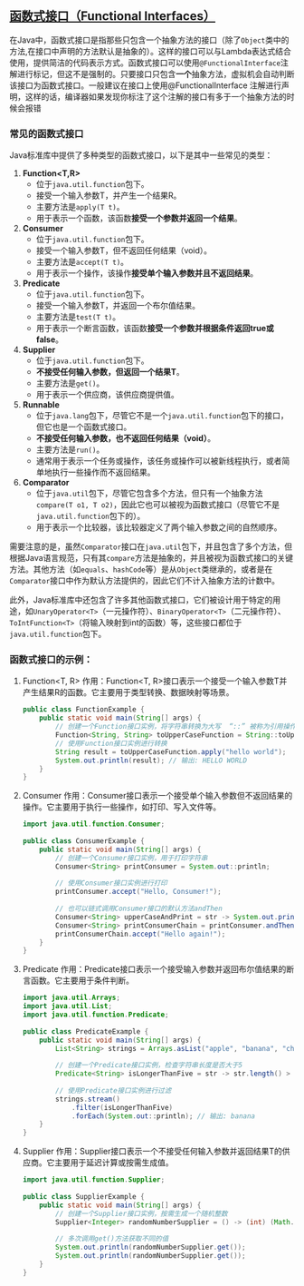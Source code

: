 ## [函数式接口（Functional Interfaces）](https://www.cnblogs.com/JoGyro/p/18526103)

在Java中，函数式接口是指那些只包含一个抽象方法的接口（除了`Object`类中的方法,在接口中声明的方法默认是抽象的）。这样的接口可以与Lambda表达式结合使用，提供简洁的代码表示方式。函数式接口可以使用`@FunctionalInterface`注解进行标记，但这不是强制的。只要接口只包含**一个**抽象方法，虚拟机会自动判断该接口为函数式接口。一般建议在接口上使用@FunctionalInterface 注解进行声明，这样的话，编译器如果发现你标注了这个注解的接口有多于一个抽象方法的时候会报错 

### 常见的函数式接口

Java标准库中提供了多种类型的函数式接口，以下是其中一些常见的类型：

1. **Function<T,R>**
   - 位于`java.util.function`包下。
   - 接受一个输入参数T，并产生一个结果R。
   - 主要方法是`apply(T t)`。
   - 用于表示一个函数，该函数**接受一个参数并返回一个结果**。
2. **Consumer**
   - 位于`java.util.function`包下。
   - 接受一个输入参数T，但不返回任何结果（void）。
   - 主要方法是`accept(T t)`。
   - 用于表示一个操作，该操作**接受单个输入参数并且不返回结果**。
3. **Predicate**
   - 位于`java.util.function`包下。
   - 接受一个输入参数T，并返回一个布尔值结果。
   - 主要方法是`test(T t)`。
   - 用于表示一个断言函数，该函数**接受一个参数并根据条件返回true或false**。
4. **Supplier**
   - 位于`java.util.function`包下。
   - **不接受任何输入参数，但返回一个结果T**。
   - 主要方法是`get()`。
   - 用于表示一个供应商，该供应商提供值。
5. **Runnable**
   - 位于`java.lang`包下，尽管它不是一个`java.util.function`包下的接口，但它也是一个函数式接口。
   - **不接受任何输入参数，也不返回任何结果（void）**。
   - 主要方法是`run()`。
   - 通常用于表示一个任务或操作，该任务或操作可以被新线程执行，或者简单地执行一些操作而不返回结果。
6. **Comparator**
   - 位于`java.util`包下，尽管它包含多个方法，但只有一个抽象方法`compare(T o1, T o2)`，因此它也可以被视为函数式接口（尽管它不是`java.util.function`包下的）。
   - 用于表示一个比较器，该比较器定义了两个输入参数之间的自然顺序。

需要注意的是，虽然`Comparator`接口在`java.util`包下，并且包含了多个方法，但根据Java语言规范，只有其`compare`方法是抽象的，并且被视为函数式接口的关键方法。其他方法（如`equals`、`hashCode`等）是从`Object`类继承的，或者是在`Comparator`接口中作为默认方法提供的，因此它们不计入抽象方法的计数中。

此外，Java标准库中还包含了许多其他函数式接口，它们被设计用于特定的用途，如`UnaryOperator<T>`（一元操作符）、`BinaryOperator<T>`（二元操作符）、`ToIntFunction<T>`（将输入映射到int的函数）等，这些接口都位于`java.util.function`包下。

### 函数式接口的示例：

1. Function<T, R>
   作用：Function<T, R>接口表示一个接受一个输入参数T并产生结果R的函数。它主要用于类型转换、数据映射等场景。

   ```java
   public class FunctionExample {
       public static void main(String[] args) {
           // 创建一个Function接口实例，将字符串转换为大写  “::” 被称为引用操作符，它用于获取类或对象的方法的引用，也就是我们常说的方法引用（Method Reference）。方法引用是一种简化Lambda表达式的语法糖，使得代码更加简洁易读。
           Function<String, String> toUpperCaseFunction = String::toUpperCase;
           // 使用Function接口实例进行转换
           String result = toUpperCaseFunction.apply("hello world");
           System.out.println(result); // 输出: HELLO WORLD
       }
   }
   ```

2. Consumer
   作用：Consumer接口表示一个接受单个输入参数但不返回结果的操作。它主要用于执行一些操作，如打印、写入文件等。

   ```java
   import java.util.function.Consumer;
    
   public class ConsumerExample {
       public static void main(String[] args) {
           // 创建一个Consumer接口实例，用于打印字符串
           Consumer<String> printConsumer = System.out::println;
    
           // 使用Consumer接口实例进行打印
           printConsumer.accept("Hello, Consumer!");
    
           // 也可以链式调用Consumer接口的默认方法andThen
           Consumer<String> upperCaseAndPrint = str -> System.out.println(str.toUpperCase());
           Consumer<String> printConsumerChain = printConsumer.andThen(upperCaseAndPrint);
           printConsumerChain.accept("Hello again!");
       }
   }
   ```

3. Predicate
   作用：Predicate接口表示一个接受输入参数并返回布尔值结果的断言函数。它主要用于条件判断。

   ```java
   import java.util.Arrays;
   import java.util.List;
   import java.util.function.Predicate;
    
   public class PredicateExample {
       public static void main(String[] args) {
           List<String> strings = Arrays.asList("apple", "banana", "cherry");
    
           // 创建一个Predicate接口实例，检查字符串长度是否大于5
           Predicate<String> isLongerThanFive = str -> str.length() > 5;
    
           // 使用Predicate接口实例进行过滤
           strings.stream()
               .filter(isLongerThanFive)
               .forEach(System.out::println); // 输出: banana
       }
   }
   ```

4. Supplier
   作用：Supplier接口表示一个不接受任何输入参数并返回结果T的供应商。它主要用于延迟计算或按需生成值。

   ```java
   import java.util.function.Supplier;
    
   public class SupplierExample {
       public static void main(String[] args) {
           // 创建一个Supplier接口实例，按需生成一个随机整数
           Supplier<Integer> randomNumberSupplier = () -> (int) (Math.random() * 100);
    
           // 多次调用get()方法获取不同的值
           System.out.println(randomNumberSupplier.get());
           System.out.println(randomNumberSupplier.get());
       }
   }
   ```

   